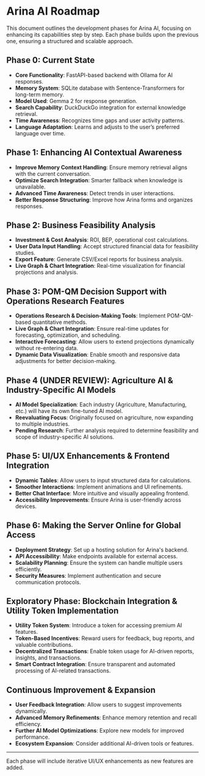 # Arina AI Roadmap

This document outlines the development phases for Arina AI, focusing on enhancing its capabilities step by step. Each phase builds upon the previous one, ensuring a structured and scalable approach.

## Phase 0: Current State
- **Core Functionality**: FastAPI-based backend with Ollama for AI responses.
- **Memory System**: SQLite database with Sentence-Transformers for long-term memory.
- **Model Used**: Gemma 2 for response generation.
- **Search Capability**: DuckDuckGo integration for external knowledge retrieval.
- **Time Awareness**: Recognizes time gaps and user activity patterns.
- **Language Adaptation**: Learns and adjusts to the user’s preferred language over time.

## Phase 1: Enhancing AI Contextual Awareness
- **Improve Memory Context Handling**: Ensure memory retrieval aligns with the current conversation.
- **Optimize Search Integration**: Smarter fallback when knowledge is unavailable.
- **Advanced Time Awareness**: Detect trends in user interactions.
- **Better Response Structuring**: Improve how Arina forms and organizes responses.

## Phase 2: Business Feasibility Analysis
- **Investment & Cost Analysis**: ROI, BEP, operational cost calculations.
- **User Data Input Handling**: Accept structured financial data for feasibility studies.
- **Export Feature**: Generate CSV/Excel reports for business analysis.
- **Live Graph & Chart Integration**: Real-time visualization for financial projections and analysis.

## Phase 3: POM-QM Decision Support with Operations Research Features
- **Operations Research & Decision-Making Tools**: Implement POM-QM-based quantitative methods.
- **Live Graph & Chart Integration**: Ensure real-time updates for forecasting, optimization, and scheduling.
- **Interactive Forecasting**: Allow users to extend projections dynamically without re-entering data.
- **Dynamic Data Visualization**: Enable smooth and responsive data adjustments for better decision-making.

## Phase 4 (UNDER REVIEW): Agriculture AI & Industry-Specific AI Models
- **AI Model Specialization**: Each industry (Agriculture, Manufacturing, etc.) will have its own fine-tuned AI model.
- **Reevaluating Focus**: Originally focused on agriculture, now expanding to multiple industries.
- **Pending Research**: Further analysis required to determine feasibility and scope of industry-specific AI solutions.

## Phase 5: UI/UX Enhancements & Frontend Integration
- **Dynamic Tables**: Allow users to input structured data for calculations.
- **Smoother Interactions**: Implement animations and UI refinements.
- **Better Chat Interface**: More intuitive and visually appealing frontend.
- **Accessibility Improvements**: Ensure Arina is user-friendly across devices.

## Phase 6: Making the Server Online for Global Access
- **Deployment Strategy**: Set up a hosting solution for Arina's backend.
- **API Accessibility**: Make endpoints available for external access.
- **Scalability Planning**: Ensure the system can handle multiple users efficiently.
- **Security Measures**: Implement authentication and secure communication protocols.

## Exploratory Phase: Blockchain Integration & Utility Token Implementation
- **Utility Token System**: Introduce a token for accessing premium AI features.
- **Token-Based Incentives**: Reward users for feedback, bug reports, and valuable contributions.
- **Decentralized Transactions**: Enable token usage for AI-driven reports, insights, and transactions.
- **Smart Contract Integration**: Ensure transparent and automated processing of AI-related transactions.

## Continuous Improvement & Expansion
- **User Feedback Integration**: Allow users to suggest improvements dynamically.
- **Advanced Memory Refinements**: Enhance memory retention and recall efficiency.
- **Further AI Model Optimizations**: Explore new models for improved performance.
- **Ecosystem Expansion**: Consider additional AI-driven tools or features.

---

Each phase will include iterative UI/UX enhancements as new features are added.
